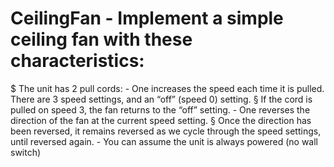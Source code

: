 # CeilingFan - Implement a simple ceiling fan with these characteristics:
$  The unit has 2 pull cords:
    - One increases the speed each time it is pulled.  There are 3 speed settings, and an “off” (speed 0) setting. 
    §  If the cord is pulled on speed 3, the fan returns to the “off” setting.
        -  One reverses the direction of the fan at the current speed setting.
    §  Once the direction has been reversed, it remains reversed as we cycle through the speed settings, until reversed again.
        -  You can assume the unit is always powered (no wall switch)
